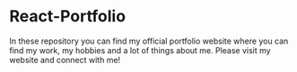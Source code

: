 # React-Portfolio
In these repository you can find my official portfolio website where you can find my work, my hobbies and a lot of things about me. Please visit my website and connect with me!
